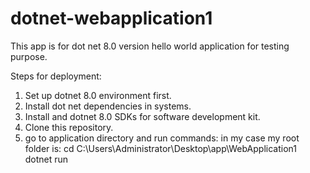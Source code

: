 # dotnet-webapplication1
This app is for dot net 8.0 version hello world application for testing purpose.

Steps for deployment:

1. Set up dotnet 8.0 environment first.
2. Install dot net dependencies in systems.
3. Install and  dotnet 8.0 SDKs for software development kit.
4. Clone this repository.
5. go to application directory and run commands: in my case my root folder is:
   cd C:\Users\Administrator\Desktop\app\WebApplication1
   dotnet run
